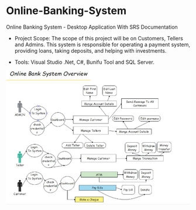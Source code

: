 # Online-Banking-System
Online Banking System - Desktop Application With SRS Documentation


- Project Scope: The scope of this project will be on Customers, Tellers and Admins. This system is responsible for operating a payment system, providing loans, taking deposits, and helping with investments.

- Tools: Visual Studio .Net, C#, Bunifu Tool and SQL Server.




![System Overview](https://github.com/MohamedAbodia/Online-Banking-System/blob/main/project%20overview.jpeg)

